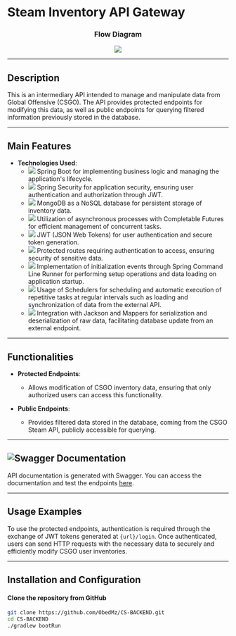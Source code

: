 # Steam Inventory API Gateway

<div align="center">
<h3>Flow Diagram</h3>
  <img src="https://i.ibb.co/ZBNXswR/d9e5a065-f6ad-42da-a4a2-cc4c3f7fc359.png"/>
</div>

---

## Description

This is an intermediary API intended to manage and manipulate data from Global Offensive (CSGO). The API provides protected endpoints for modifying this data, as well as public endpoints for querying filtered information previously stored in the database.

---

## Main Features

- **Technologies Used**:
  - <img src="https://img.icons8.com/color/20/000000/spring-logo.png"/> Spring Boot for implementing business logic and managing the application's lifecycle.
  - <img src="https://img.icons8.com/?size=24&id=4A3RQai2arsg&format=png"/> Spring Security for application security, ensuring user authentication and authorization through JWT.
  - <img src="https://img.icons8.com/color/20/000000/mongodb.png"/> MongoDB as a NoSQL database for persistent storage of inventory data.
  - <img src="https://img.icons8.com/dusk/20/000000/forward.png"/> Utilization of asynchronous processes with Completable Futures for efficient management of concurrent tasks.
  - <img src="https://img.icons8.com/?size=20&id=rHpveptSuwDz&format=png"/> JWT (JSON Web Tokens) for user authentication and secure token generation.
  - <img src="https://img.icons8.com/dusk/20/000000/lock.png"/> Protected routes requiring authentication to access, ensuring security of sensitive data.
  - <img src="https://img.icons8.com/color/20/000000/spring-logo.png"/> Implementation of initialization events through Spring Command Line Runner for performing setup operations and data loading on application startup.
  - <img src="https://img.icons8.com/office/20/000000/clock.png"/> Usage of Schedulers for scheduling and automatic execution of repetitive tasks at regular intervals such as loading and synchronization of data from the external API.
  - <img src="https://img.icons8.com/?size=20&id=58901&format=png"/> Integration with Jackson and Mappers for serialization and deserialization of raw data, facilitating database update from an external endpoint.

---

## Functionalities

- **Protected Endpoints**:
  - Allows modification of CSGO inventory data, ensuring that only authorized users can access this functionality.

- **Public Endpoints**:
  - Provides filtered data stored in the database, coming from the CSGO Steam API, publicly accessible for querying.

---

## <div style="display: flex;"> <img src="https://img.icons8.com/?size=30&id=rdKV2dee9wxd&format=png"/>Swagger Documentation </div>

API documentation is generated with Swagger.
You can access the documentation and test the endpoints [here](http://213.133.102.110:31030/swagger-ui/index.html).

---

## Usage Examples

To use the protected endpoints, authentication is required through the exchange of JWT tokens generated at <code>{url}/login</code>. Once authenticated, users can send HTTP requests with the necessary data to securely and efficiently modify CSGO user inventories.

---

## Installation and Configuration

#### Clone the repository from GitHub
```bash
git clone https://github.com/ObedMz/CS-BACKEND.git
cd CS-BACKEND
./gradlew bootRun
